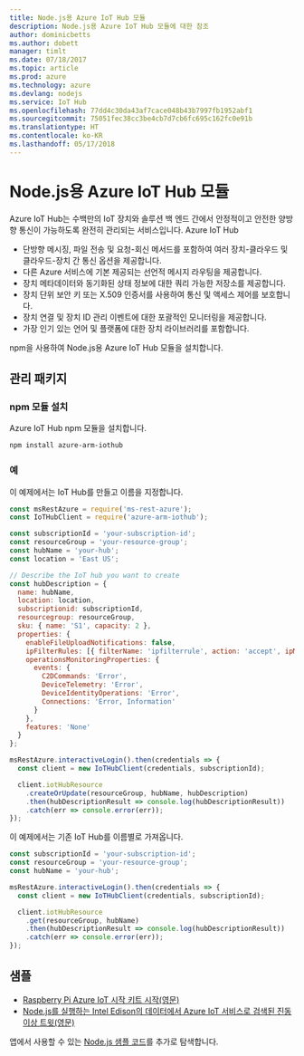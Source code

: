 ```yaml
---
title: Node.js용 Azure IoT Hub 모듈
description: Node.js용 Azure IoT Hub 모듈에 대한 참조
author: dominicbetts
ms.author: dobett
manager: timlt
ms.date: 07/18/2017
ms.topic: article
ms.prod: azure
ms.technology: azure
ms.devlang: nodejs
ms.service: IoT Hub
ms.openlocfilehash: 77dd4c30da43af7cace048b43b7997fb1952abf1
ms.sourcegitcommit: 75051fec38cc3be4cb7d7cb6fc695c162fc0e91b
ms.translationtype: HT
ms.contentlocale: ko-KR
ms.lasthandoff: 05/17/2018
---
```

# <a name="azure-iot-hub-modules-for-nodejs"></a>Node.js용 Azure IoT Hub 모듈

Azure IoT Hub는 수백만의 IoT 장치와 솔루션 백 엔드 간에서 안정적이고 안전한 양방향 통신이 가능하도록 완전히 관리되는 서비스입니다. Azure IoT Hub
- 단방향 메시징, 파일 전송 및 요청-회신 메서드를 포함하여 여러 장치-클라우드 및 클라우드-장치 간 통신 옵션을 제공합니다.
- 다른 Azure 서비스에 기본 제공되는 선언적 메시지 라우팅을 제공합니다.
- 장치 메타데이터와 동기화된 상태 정보에 대한 쿼리 가능한 저장소를 제공합니다.
- 장치 단위 보안 키 또는 X.509 인증서를 사용하여 통신 및 액세스 제어를 보호합니다.
- 장치 연결 및 장치 ID 관리 이벤트에 대한 포괄적인 모니터링을 제공합니다.
- 가장 인기 있는 언어 및 플랫폼에 대한 장치 라이브러리를 포함합니다.

npm을 사용하여 Node.js용 Azure IoT Hub 모듈을 설치합니다.

## <a name="management-package"></a>관리 패키지

### <a name="install-the-npm-module"></a>npm 모듈 설치

Azure IoT Hub npm 모듈을 설치합니다.

```bash
npm install azure-arm-iothub
```

### <a name="example"></a>예

이 예제에서는 IoT Hub를 만들고 이름을 지정합니다.

```javascript
const msRestAzure = require('ms-rest-azure');
const IoTHubClient = require('azure-arm-iothub');

const subscriptionId = 'your-subscription-id';
const resourceGroup = 'your-resource-group';
const hubName = 'your-hub';
const location = 'East US';

// Describe the IoT hub you want to create
const hubDescription = {
  name: hubName,
  location: location,
  subscriptionid: subscriptionId,
  resourcegroup: resourceGroup,
  sku: { name: 'S1', capacity: 2 },
  properties: {
    enableFileUploadNotifications: false,
    ipFilterRules: [{ filterName: 'ipfilterrule', action: 'accept', ipMask: '0.0.0.0/0' }],
    operationsMonitoringProperties: {
      events: {
        C2DCommands: 'Error',
        DeviceTelemetry: 'Error',
        DeviceIdentityOperations: 'Error',
        Connections: 'Error, Information'
      }
    },
    features: 'None'
  }
};

msRestAzure.interactiveLogin().then(credentials => {
  const client = new IoTHubClient(credentials, subscriptionId);

  client.iotHubResource
    .createOrUpdate(resourceGroup, hubName, hubDescription)
    .then(hubDescriptionResult => console.log(hubDescriptionResult))
    .catch(err => console.error(err));
});
```

이 예제에서는 기존 IoT Hub를 이름별로 가져옵니다.

```javascript
const subscriptionId = 'your-subscription-id';
const resourceGroup = 'your-resource-group';
const hubName = 'your-hub';

msRestAzure.interactiveLogin().then(credentials => {
  const client = new IoTHubClient(credentials, subscriptionId);

  client.iotHubResource
    .get(resourceGroup, hubName)
    .then(hubDescriptionResult => console.log(hubDescriptionResult))
    .catch(err => console.error(err));
});
```

## <a name="samples"></a>샘플

- [Raspberry Pi Azure IoT 시작 키트 시작(영문)](https://azure.microsoft.com/resources/samples/iot-remote-monitoring-node-raspberrypi-getstartedkit/)
- [Node.js를 실행하는 Intel Edison의 데이터에서 Azure IoT 서비스로 검색된 진동 이상 트윗(영문)](https://azure.microsoft.com/resources/samples/iot-hub-nodejs-intel-edison-vibration-anomaly-detection/)

앱에서 사용할 수 있는 [Node.js 샘플 코드](https://azure.microsoft.com/resources/samples/?platform=nodejs)를 추가로 탐색합니다.
